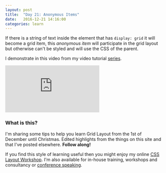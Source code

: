 ```yaml
---
layout: post
title:  "Day 21: Anonymous Items"
date:   2016-12-21 14:16:00
categories: learn
---
```


If there is a string of text inside the element that has `display: grid` it will become a grid item, this _anonymous item_ will participate in the grid layout but otherwise can't be styled and will use the CSS of the parent.

I demonstrate in this video from my video tutorial [series](/video).

<div class="embed-container">
<iframe src="https://www.youtube.com/embed/Jk9sQW98dWw?rel=0&amp;showinfo=0" frameborder="0" allowfullscreen></iframe>
</div>

### What is this?

I'm sharing some tips to help you learn Grid Layout from the 1st of December until Christmas. Edited highlights from the things on this site and that I've posted elsewhere. **Follow along!**

If you find this style of learning useful then you might enjoy my online [CSS Layout Workshop](https://thecssworkshop.com/). I'm also available for in-house training, workshops and consultancy or [conference speaking](https://rachelandrew.co.uk/speaking).
